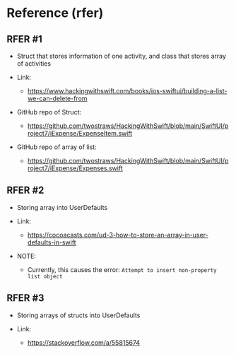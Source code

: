 #  Reference (rfer)

## RFER #1
- Struct that stores information of one activity, and class that stores array of activities

- Link:
    - https://www.hackingwithswift.com/books/ios-swiftui/building-a-list-we-can-delete-from

- GitHub repo of Struct: 
    - https://github.com/twostraws/HackingWithSwift/blob/main/SwiftUI/project7/iExpense/ExpenseItem.swift
    
- GitHub repo of array of list:
    - https://github.com/twostraws/HackingWithSwift/blob/main/SwiftUI/project7/iExpense/Expenses.swift

## RFER #2
- Storing array into UserDefaults

- Link:
    - https://cocoacasts.com/ud-3-how-to-store-an-array-in-user-defaults-in-swift
    
- NOTE:
    - Currently, this causes the error:
    ``
        Attempt to insert non-property list object
    ``


## RFER #3
- Storing arrays of structs into UserDefaults

- Link: 
    - https://stackoverflow.com/a/55815674

